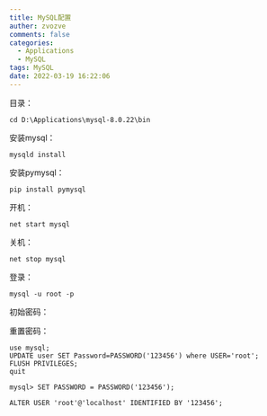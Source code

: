 ```yaml
---
title: MySQL配置
auther: zvozve
comments: false
categories:
  - Applications
  - MySQL
tags: MySQL
date: 2022-03-19 16:22:06
---
```


目录：  

```
cd D:\Applications\mysql-8.0.22\bin
```

安装mysql：  

```
mysqld install
```

安装pymysql：  

```
pip install pymysql
```

开机：  

```
net start mysql
```

关机：  

```
net stop mysql
```

登录：  

```
mysql -u root -p
```

初始密码：   

重置密码：  

```
use mysql;  
UPDATE user SET Password=PASSWORD('123456') where USER='root';
FLUSH PRIVILEGES;
quit

mysql> SET PASSWORD = PASSWORD('123456');

ALTER USER 'root'@'localhost' IDENTIFIED BY '123456';
```
